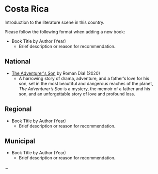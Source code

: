 # Costa Rica

Introduction to the literature scene in this country.

Please follow the following format when adding a new book:

- Book Title by Author (Year)  
   - Brief description or reason for recommendation.

## National

- [The Adventurer's Son](https://www.goodreads.com/book/show/46041442-the-adventurer-s-son) by Roman Dial (2020)    
   - A harrowing story of drama, adventure, and a father’s love for his son, set in the most beautiful and dangerous reaches of the planet, *The Adventurer’s Son* is a mystery, the memoir of a father and his son, and an unforgettable story of love and profound loss.

## Regional

- Book Title by Author (Year)  
   - Brief description or reason for recommendation.

## Municipal

- Book Title by Author (Year)  
   - Brief description or reason for recommendation.

...
